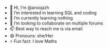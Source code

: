 - 👋 Hi, I’m @aroojazh
- 👀 I’m interested in learning SQL and coding 
- 🌱 I’m currently learning nothing
- 💞️ I’m looking to collaborate on multiple forums
- 📫 Best way to reach me is via email
- 😄 Pronouns: she/Her
- ⚡ Fun fact: I love Maths

<!---
aroojazh/aroojazh is a ✨ special ✨ repository because its `README.md` (this file) appears on your GitHub profile.
You can click the Preview link to take a look at your changes.
--->
